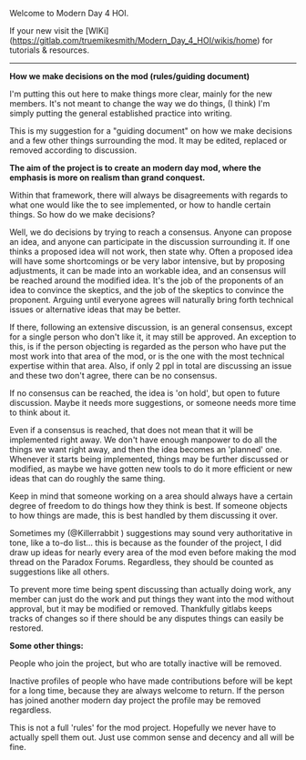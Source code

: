Welcome to Modern Day 4 HOI.

If your new visit the [WIKi] (https://gitlab.com/truemikesmith/Modern_Day_4_HOI/wikis/home) for tutorials & resources.

---

**How we make decisions on the mod (rules/guiding document)**

I'm putting this out here to make things more clear, mainly for the new members. It's not meant to change the way we do things, (I think) I'm simply putting the general established practice into writing.  

This is my suggestion for a "guiding document" on how we make decisions and a few other things surrounding the mod. It may be edited, replaced or removed according to discussion.  

**The aim of the project is to create an modern day mod, where the emphasis is more on realism than grand conquest.** 

Within that framework, there will always be disagreements with regards to what one would like the to see implemented, or how to handle certain things. So how do we make decisions?  

Well, we do decisions by trying to reach a consensus. Anyone can propose an idea, and anyone can participate in the discussion surrounding it. If one thinks a proposed idea will not work, then state why. Often a proposed idea will have some shortcomings or be very labor intensive, but by proposing adjustments, it can be made into an workable idea, and an consensus will be reached around the modified idea. It's the job of the proponents of an idea to convince the skeptics, and the job of the skeptics to convince the proponent. Arguing until everyone agrees will naturally bring forth technical issues or alternative ideas that may be better.  

If there, following an extensive discussion, is an general consensus, except for a single person who don't like it, it may still be approved. An exception to this, is if the person objecting is regarded as the person who have put the most work into that area of the mod, or is the one with the most technical expertise within that area. Also, if only 2 ppl in total are discussing an issue and these two don't agree, there can be no consensus.  

If no consensus can be reached, the idea is 'on hold', but open to future discussion. Maybe it needs more suggestions, or someone needs more time to think about it.  

Even if a consensus is reached, that does not mean that it will be implemented right away. We don't have enough manpower to do all the things we want right away, and then the idea becomes an 'planned' one. Whenever it starts being implemented, things may be further discussed or modified, as maybe we have gotten new tools to do it more efficient or new ideas that can do roughly the same thing.  

Keep in mind that someone working on a area should always have a certain degree of freedom to do things how they think is best. If someone objects to how things are made, this is best handled by them discussing it over.  

Sometimes my (@Killerrabbit ) suggestions may sound very authoritative in tone, like a to-do list... this is because as the founder of the project, I did draw up ideas for nearly every area of the mod even before making the mod thread on the Paradox Forums. Regardless, they should be counted as suggestions like all others.  

To prevent more time being spent discussing than actually doing work, any member can just do the work and put things they want into the mod without approval, but it may be modified or removed. Thankfully gitlabs keeps tracks of changes so if there should be any disputes things can easily be restored.  

**Some other things:**  

People who join the project, but who are totally inactive will be removed.  

Inactive profiles of people who have made contributions before will be kept for a long time, because they are always welcome to return. If the person has joined another modern day project the profile may be removed regardless.

This is not a full 'rules' for the mod project. Hopefully we never have to actually spell them out. Just use common sense and decency and all will be fine. 